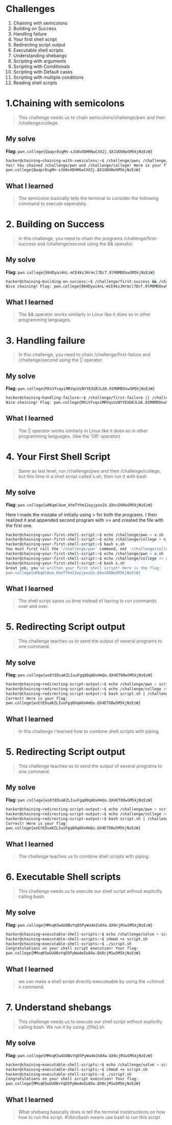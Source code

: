 # Challenges
1. Chaining with semicolons
2. Building on Success
3. Handling failure
4. Your first shell script
5. Redirecting script output
6. Executable shell scripts
7. Understanding shebangs
8. Scripting with arguments
9. Scripting with Conditionals
10. Scripting with Default cases
11. Scripting with multiple conditions
12. Reading shell scripts


# 1.Chaining with semicolons
> This challenge needs us to chain semicolons/challenge/pwn and then /challenge/college.

## My solve
**Flag:** `pwn.college{Qaapr8sgMn-xJU0xXDHR6wCXXZj.QX1UDO0wSM5kjNzEzW}`

```bash
hacker@chaining~chaining-with-semicolons:~$ /challenge/pwn; /challenge/college
Yes! You chained /challenge/pwn and /challenge/college! Here is your flag:
pwn.college{Qaapr8sgMn-xJU0xXDHR6wCXXZj.QX1UDO0wSM5kjNzEzW}
```

## What I learned
> The semicolon basically tells the terminal to consider the following command to execute seperately.



# 2. Building on Success 
> In this challenge, you need to chain the programs /challenge/first-success and /challenge/second using the && operator.

## My solve
**Flag:** `pwn.college{864Dyai4nL-mCE4kzJHrmcl7DcT.0lM0MDOxwSM5kjNzEzW}`
 
```bash
hacker@chaining~building-on-success:~$ /challenge/first-success && /challenge/second
Nice chaining! Flag: pwn.college{864Dyai4nL-mCE4kzJHrmcl7DcT.0lM0MDOxwSM5kjNzEzW}
```

## What I learned
> The && operator works similarly in Linux like it does so in other programming languages.

# 3. Handling failure
> In this challenge, you need to chain /challenge/first-failure and /challenge/second using the || operator.

## My solve
**Flag:** `pwn.college{MXiVfvqxiMRVqsUzNYYEXGRJLG6.01M0MDOxwSM5kjNzEzW}`
 
```bash
hacker@chaining~handling-failure:~$ /challenge/first-failure || /challenge/second
Nice chaining! Flag: pwn.college{MXiVfvqxiMRVqsUzNYYEXGRJLG6.01M0MDOxwSM5kjNzEzW}
```

## What I learned
> The || operator works similarly in Linux like it does so in other programming languages. (like the 'OR' operator)

# 4. Your First Shell Script
> Same as last level, run /challenge/pwn and then /challenge/college, but this time in a shell script called x.sh, then run it with bash

## My solve
**Flag:** `pwn.college{wR6qmlAum_kheTYhm12wyjpxoZo.QXxcDO0wSM5kjNzEzW}`

Here I made the mistake of initially using > for both the programs. I then realized it and appended second program with >> and created the file with the first one. 
```bash
hacker@chaining~your-first-shell-script:~$ echo /challenge/pwn > x.sh
hacker@chaining~your-first-shell-script:~$ echo /challenge/college > x.sh
hacker@chaining~your-first-shell-script:~$ bash x.sh
You must first call the '/challenge/pwn' command, not '/challenge/college'!
hacker@chaining~your-first-shell-script:~$ echo /challenge/pwn > x.sh
hacker@chaining~your-first-shell-script:~$ echo /challenge/college >> x.sh
hacker@chaining~your-first-shell-script:~$ bash x.sh
Great job, you've written your first shell script! Here is the flag:
pwn.college{wR6qmlAum_kheTYhm12wyjpxoZo.QXxcDO0wSM5kjNzEzW}
```

## What I learned
> The shell script saves us time instead of having to run commands over and over.

# 5. Redirecting Script output 
> This challenge teaches us to send the output of several programs to one command.

## My solve
**Flag:** `pwn.college{wsEtEDuaKZLIuuFgq8OqAOxHmQu.QX4ETO0wSM5kjNzEzW}`

```bash
hacker@chaining~redirecting-script-output:~$ echo /challenge/pwn > script.sh
hacker@chaining~redirecting-script-output:~$ echo /challenge/college >> script.sh
hacker@chaining~redirecting-script-output:~$ bash script.sh | /challenge/solve
Correct! Here is your flag:
pwn.college{wsEtEDuaKZLIuuFgq8OqAOxHmQu.QX4ETO0wSM5kjNzEzW}
```

## What I learned
> In this challenge I learned how to combine shell scripts with piping.

# 5. Redirecting Script output 
> This challenge teaches us to send the output of several programs to one command.

## My solve
**Flag:** `pwn.college{wsEtEDuaKZLIuuFgq8OqAOxHmQu.QX4ETO0wSM5kjNzEzW}`

```bash
hacker@chaining~redirecting-script-output:~$ echo /challenge/pwn > script.sh
hacker@chaining~redirecting-script-output:~$ echo /challenge/college >> script.sh
hacker@chaining~redirecting-script-output:~$ bash script.sh | /challenge/solve
Correct! Here is your flag:
pwn.college{wsEtEDuaKZLIuuFgq8OqAOxHmQu.QX4ETO0wSM5kjNzEzW}
```

## What I learned
> The challenge teaches us to combine shell scripts with piping.

# 6. Executable Shell scripts 
> This challenge needs us to execute our shell script without explicitly calling bash.

## My solve
**Flag:** `pwn.college{MMvqK5wGUOBvYqD5PyWa4mZo8Xw.QX0cjM1wSM5kjNzEzW}`

```bash
hacker@chaining~executable-shell-scripts:~$ echo /challenge/solve > script.sh
hacker@chaining~executable-shell-scripts:~$ chmod +x script.sh
hacker@chaining~executable-shell-scripts:~$ ./script.sh
Congratulations on your shell script execution! Your flag:
pwn.college{MMvqK5wGUOBvYqD5PyWa4mZo8Xw.QX0cjM1wSM5kjNzEzW}

```
## What I learned
> we can make a shell script directly executeable by using the +chmod x command.

# 7. Understand shebangs 
> This challenge needs us to execute our shell script without explicitly calling bash. We run it by using ./[file].sh

## My solve
**Flag:** `pwn.college{MMvqK5wGUOBvYqD5PyWa4mZo8Xw.QX0cjM1wSM5kjNzEzW}`

```bash
hacker@chaining~executable-shell-scripts:~$ echo /challenge/solve > script.sh
hacker@chaining~executable-shell-scripts:~$ chmod +x script.sh
hacker@chaining~executable-shell-scripts:~$ ./script.sh
Congratulations on your shell script execution! Your flag:
pwn.college{MMvqK5wGUOBvYqD5PyWa4mZo8Xw.QX0cjM1wSM5kjNzEzW}

```
## What I learned
> What shebang basically does is tell the terminal inststructions on how how to run the script.
> #!/bin/bash means use bash to run this script













